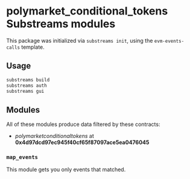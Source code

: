 # polymarket_conditional_tokens Substreams modules

This package was initialized via `substreams init`, using the `evm-events-calls` template.

## Usage

```bash
substreams build
substreams auth
substreams gui
```

## Modules

All of these modules produce data filtered by these contracts:
- _polymarketconditionaltokens_ at **0x4d97dcd97ec945f40cf65f87097ace5ea0476045**
### `map_events`

This module gets you only events that matched.


